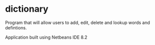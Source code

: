 # dictionary
Program that will allow users to add, edit, delete and lookup words and defintions.

Application built using Netbeans IDE 8.2
